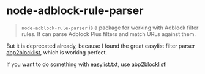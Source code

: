 # node-adblock-rule-parser
> `node-adblock-rule-parser` is a package for working with Adblock filter rules. It can parse Adblock Plus filters and match URLs against them.

But it is deprecated already, because I found the great easylist filter parser [abp2blocklist](https://github.com/adblockplus/abp2blocklist), which is working perfect.
 
 If you want to do something with [easylist.txt](https://easylist-downloads.adblockplus.org/easylist.txt), use [abp2blocklist](https://github.com/adblockplus/abp2blocklist)! 